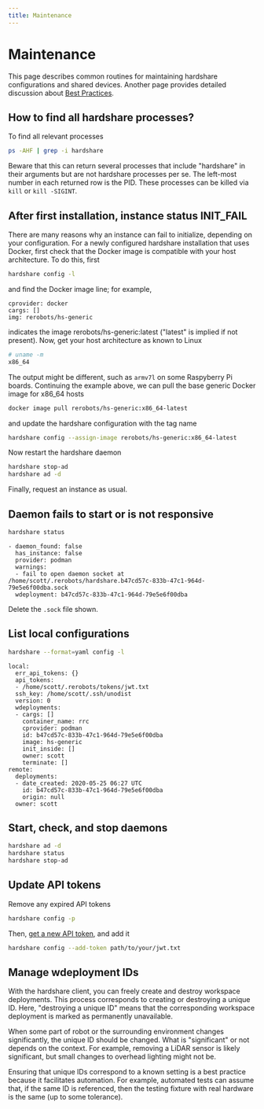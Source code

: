 ```yaml
---
title: Maintenance
---
```


# Maintenance

This page describes common routines for maintaining hardshare configurations and
shared devices. Another page provides detailed discussion about [Best Practices](/bestpractices).


## How to find all hardshare processes?

To find all relevant processes

```bash
ps -AHF | grep -i hardshare
```

Beware that this can return several processes that include "hardshare" in their
arguments but are not hardshare processes per se.  The left-most number in each
returned row is the PID. These processes can be killed via `kill` or
`kill -SIGINT`.


## After first installation, instance status INIT_FAIL

There are many reasons why an instance can fail to initialize, depending on your
configuration. For a newly configured hardshare installation that uses Docker,
first check that the Docker image is compatible with your host architecture. To
do this, first

```bash
hardshare config -l
```

and find the Docker image line; for example,

```
cprovider: docker
cargs: []
img: rerobots/hs-generic
```

indicates the image rerobots/hs-generic:latest ("latest" is implied if not
present). Now, get your host architecture as known to Linux

```bash
# uname -m
x86_64
```

The output might be different, such as `armv7l` on some Raspyberry Pi
boards. Continuing the example above, we can pull the base generic Docker image
for x86_64 hosts

```bash
docker image pull rerobots/hs-generic:x86_64-latest
```

and update the hardshare configuration with the tag name

```bash
hardshare config --assign-image rerobots/hs-generic:x86_64-latest
```

Now restart the hardshare daemon

```bash
hardshare stop-ad
hardshare ad -d
```

Finally, request an instance as usual.


## Daemon fails to start or is not responsive

```bash
hardshare status
```

```
- daemon_found: false
  has_instance: false
  provider: podman
  warnings:
  - fail to open daemon socket at /home/scott/.rerobots/hardshare.b47cd57c-833b-47c1-964d-79e5e6f00dba.sock
  wdeployment: b47cd57c-833b-47c1-964d-79e5e6f00dba
```

Delete the `.sock` file shown.


## List local configurations

```bash
hardshare --format=yaml config -l
```

```
local:
  err_api_tokens: {}
  api_tokens:
  - /home/scott/.rerobots/tokens/jwt.txt
  ssh_key: /home/scott/.ssh/unodist
  version: 0
  wdeployments:
  - cargs: []
    container_name: rrc
    cprovider: podman
    id: b47cd57c-833b-47c1-964d-79e5e6f00dba
    image: hs-generic
    init_inside: []
    owner: scott
    terminate: []
remote:
  deployments:
  - date_created: 2020-05-25 06:27 UTC
    id: b47cd57c-833b-47c1-964d-79e5e6f00dba
    origin: null
  owner: scott
```


## Start, check, and stop daemons

```bash
hardshare ad -d
hardshare status
hardshare stop-ad
```


## Update API tokens

Remove any expired API tokens

```bash
hardshare config -p
```

Then, [get a new API token](https://rerobots.net/tokens), and add it

```bash
hardshare config --add-token path/to/your/jwt.txt
```


## Manage wdeployment IDs

With the hardshare client, you can freely create and destroy workspace
deployments. This process corresponds to creating or destroying a unique ID.
Here, "destroying a unique ID" means that the corresponding workspace deployment
is marked as permanently unavailable.

When some part of robot or the surrounding environment changes significantly,
the unique ID should be changed.  What is "significant" or not depends on the
context. For example, removing a LiDAR sensor is likely significant, but small
changes to overhead lighting might not be.

Ensuring that unique IDs correspond to a known setting is a best practice
because it facilitates automation. For example, automated tests can assume that,
if the same ID is referenced, then the testing fixture with real hardware is the
same (up to some tolerance).
